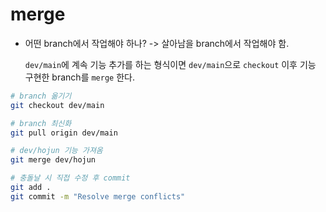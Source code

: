 # merge
- 어떤 branch에서 작업해야 하나? -> 살아남을 branch에서 작업해야 함.
  
  `dev/main`에 계속 기능 추가를 하는 형식이면 `dev/main`으로 `checkout` 이후 기능 구현한 branch를 `merge` 한다.

```bash
# branch 옮기기
git checkout dev/main

# branch 최신화
git pull origin dev/main

# dev/hojun 기능 가져옴
git merge dev/hojun

# 충돌날 시 직접 수정 후 commit
git add .
git commit -m "Resolve merge conflicts"
```
